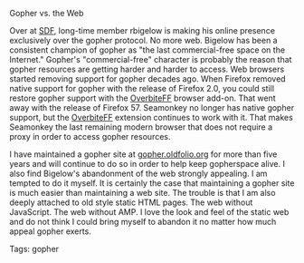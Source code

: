 Gopher vs. the Web

Over at [SDF][sdf], long-time member rbigelow is making his online presence exclusively over the gopher protocol. No more web. Bigelow has been a consistent champion of gopher as "the last commercial-free space on the Internet." Gopher's "commercial-free" character is probably the reason that gopher resources are getting harder and harder to access. Web browsers started removing support for gopher decades ago. When Firefox removed native support for gopher with the release of Firefox 2.0, you could still restore gopher support with the [OverbiteFF][1] browser add-on. That went away with the release of Firefox 57. Seamonkey no longer has native gopher support, but the [OverbiteFF][1] extension continues to work with it. That makes Seamonkey the last remaining modern browser that does not require a proxy in order to access gopher resources.

I have maintained a gopher site at [gopher.oldfolio.org][gopher] for more than five years and will continue to do so in order to help keep gopherspace alive. I also find Bigelow's abandonment of the web strongly appealing. I am tempted to do it myself. It is certainly the case that maintaining a gopher site is much easier than maintaining a web site. The trouble is that I am also deeply attached to old style static HTML pages. The web without JavaScript. The web without AMP. I love the look and feel of the static web and do not think I could bring myself to abandon it no matter how much appeal gopher exerts.

[sdf]: https://sdf.org/
[gopher]: https://gopher.floodgap.com/gopher/gw.lite?=gopher.oldfolio.org+70+31
[1]: https://gopher.floodgap.com/overbite/

Tags: gopher

